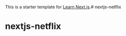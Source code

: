 This is a starter template for [Learn Next.js](https://nextjs.org/learn).# nextjs-netflix
# nextjs-netflix
